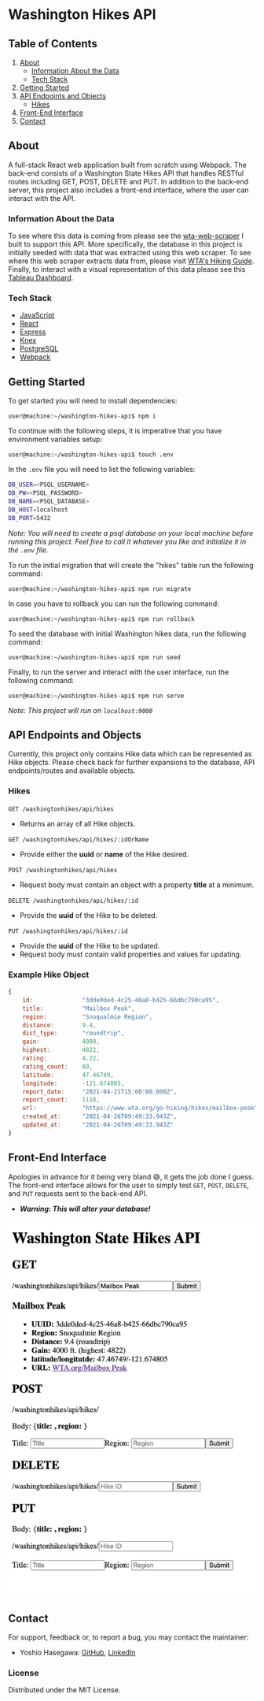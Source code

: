 # Washington Hikes API

## Table of Contents
1. [About](#about)
    * [Information About the Data](#information-about-the-data)
    * [Tech Stack](#tech-stack)
2. [Getting Started](#getting-started)
3. [API Endpoints and Objects](#api-endpoints-and-objects)
    * [Hikes](#hikes)
4. [Front-End Interface](#front-end-interface)
5. [Contact](#contact)

## About
A full-stack React web application built from scratch using Webpack. The back-end consists of a Washington State Hikes API that handles RESTful routes including GET, POST, DELETE and PUT. In addition to the back-end server, this project also includes a front-end interface, where the user can interact with the API.

### Information About the Data
To see where this data is coming from please see the [wta-web-scraper](https://github.com/yoshiohasegawa/wta-scraper) I built to support this API. More specifically, the database in this project is initially seeded with data that was extracted using this web scraper. To see where this web scraper extracts data from, please visit [WTA's Hiking Guide](https://www.wta.org/go-outside/hikes). Finally, to interact with a visual representation of this data please see this [Tableau Dashboard](https://public.tableau.com/app/profile/yoshio.hasegawa/viz/WTA_Hike_Dash/WashingtonStateHikes).

### Tech Stack
- [JavaScript](https://developer.mozilla.org/en-US/docs/Web/JavaScript)
- [React](https://reactjs.org/)
- [Express](http://expressjs.com/)
- [Knex](http://knexjs.org/)
- [PostgreSQL](https://www.postgresql.org/)
- [Webpack](https://webpack.js.org/)

## Getting Started

To get started you will need to install dependencies:
```console
user@machine:~/washington-hikes-api$ npm i 
```

To continue with the following steps, it is imperative that you have environment variables setup:
```console
user@machine:~/washington-hikes-api$ touch .env
```
In the `.env` file you will need to list the following variables:
```bash
DB_USER=<PSQL_USERNAME>
DB_PW=<PSQL_PASSWORD>
DB_NAME=<PSQL_DATABASE>
DB_HOST=localhost
DB_PORT=5432
```
*Note: You will need to create a psql database on your local machine before running this project. Feel free to call it whatever you like and initialize it in the `.env` file.*

To run the initial migration that will create the "hikes" table run the following command:
```console
user@machine:~/washington-hikes-api$ npm run migrate
```

In case you have to rollback you can run the following command: 
```console
user@machine:~/washington-hikes-api$ npm run rollback
```

To seed the database with initial Washington hikes data, run the following command:
```console
user@machine:~/washington-hikes-api$ npm run seed
```

Finally, to run the server and interact with the user interface, run the following command:
```console
user@machine:~/washington-hikes-api$ npm run serve
```
*Note: This project will run on `localhost:9000`*

## API Endpoints and Objects
Currently, this project only contains Hike data which can be represented as Hike objects. Please check back for further expansions to the database, API endpoints/routes and available objects.

### Hikes
```GET /washingtonhikes/api/hikes```
- Returns an array of all Hike objects.

```GET /washingtonhikes/api/hikes/:idOrName```
- Provide either the **uuid** or **name** of the Hike desired.  

```POST /washingtonhikes/api/hikes```
- Request body must contain an object with a property **title** at a minimum.

```DELETE /washingtonhikes/api/hikes/:id```
- Provide the **uuid** of the Hike to be deleted.

```PUT /washingtonhikes/api/hikes/:id```
- Provide the **uuid** of the Hike to be updated.  
- Request body must contain valid properties and values for updating.  

### Example Hike Object
```js
{
    id:              "3dde0ded-4c25-46a8-b425-66dbc790ca95",
    title:           "Mailbox Peak",
    region:          "Snoqualmie Region",
    distance:        9.4,
    dist_type:       "roundtrip",
    gain:            4000,
    highest:         4822,
    rating:          4.22,
    rating_count:    89,
    latitude:        47.46749,
    longitude:       -121.674805,
    report_date:     "2021-04-21T15:00:00.000Z",
    report_count:    1118,
    url:             "https://www.wta.org/go-hiking/hikes/mailbox-peak"
    created_at:      "2021-04-26T09:49:33.943Z",
    updated_at:      "2021-04-26T09:49:33.943Z"
}
```

## Front-End Interface
Apologies in advance for it being very bland 😅, it gets the job done I guess. The front-end interface allows for the user to simply test `GET`, `POST`, `DELETE`, and `PUT` requests sent to the back-end API.  
- **_Warning: This will alter your database!_**

![Washington Hikes API User Interface](img/WashingtonhikesApiUI.png)

## Contact
For support, feedback or, to report a bug, you may contact the maintainer:
- Yoshio Hasegawa: [GitHub](https://github.com/yoshiohasegawa), [LinkedIn](https://www.linkedin.com/in/yoshiohasegawa/)

### License
Distributed under the MIT License.
